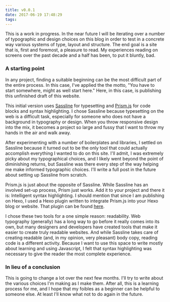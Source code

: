 ```yaml
---
title: v0.0.1
date: 2017-06-19 17:48:29
tags:
---
```


This is a work in progress. In the near future I will be iterating over a number of typographic and design choices on this blog in order to test in a concrete way various systems of type, layout and structure. <!-- more --> The end goal is a site that is, first and foremost, a pleasure to read. My experiences reading on screens over the past decade and a half has been, to put it bluntly, bad.

### A starting point  
In any project, finding a suitable beginning can be the most difficult part of the entire process. In this case, I've applied the the motto, "You have to start somewhere, might as well start here." Here, in this case, is publishing this unfinished draft of this website.  

This initial version uses [Sassline](https://sassline.com/) for typesetting and [Prism.js](http://prismjs.com) for code blocks and syntax highlighting. I chose Sassline because typesetting on the web is a difficult task, especially for someone who does not have a background in typography or design. When you throw responsive design into the mix, it becomes a project so large and fussy that I want to throw my hands in the air and walk away.

After experimenting with a number of boilerplates and libraries, I settled on Sassline because it turned out to be the only tool that could actually accomplish everything I wanted to do on this site. I'll admit, I was extremely picky about my typographical choices, and I likely went beyond the point of diminishing returns, but Sassline was there every step of the way helping me make informed typographic choices. I'll write a full post in the future about setting up Sassline from scratch.

Prism.js is just about the opposite of Sassline. While Sassline has an involved set-up process, Prism just works. Add it to your project and there it is: Intelligent syntax highlighting. I should mention that since I am publishing on Hexo, I used a Hexo plugin written to integrate Prism.js into your Hexo blog or website. That plugin can be found [here](https://github.com/ele828/hexo-prism-plugin).

I chose these two tools for a one simple reason: readability. Web typography (generally) has a long way to go before it really comes into its own, but many designers and developers have created tools that make it easier to create truly readable websites. And while Sassline takes care of creating readable (and, in my opinion, very pleasant) body copy, reading code is a different activity. Because I want to use this space to write mostly about learning and using Javascript, I felt that syntax highlighting was necessary to give the reader the most complete experience.


### In lieu of a conclusion
This is going to change a lot over the next few months. I'll try to write about the various choices I'm making as I make them. After all, this is a learning process for me, and I hope that my foibles as a beginner can be helpful to someone else. At least I'll know what not to do again in the future.
